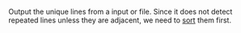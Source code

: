 

Output the unique lines from a input or file.
Since it does not detect repeated lines unless they are adjacent, we need to [sort](sort.md) them first.

